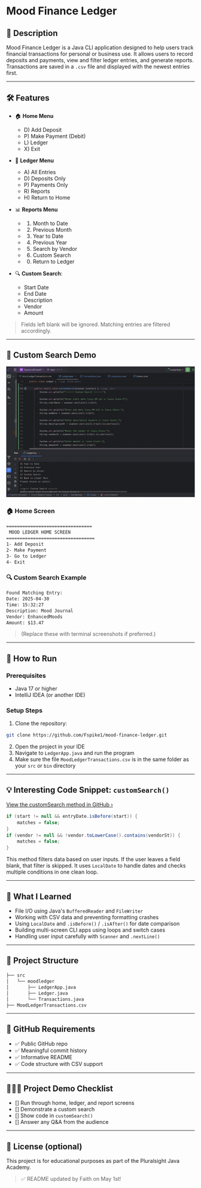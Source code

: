 
# Mood Finance Ledger

## 📘 Description

Mood Finance Ledger is a Java CLI application designed to help users track financial transactions for personal or business use. It allows users to record deposits and payments, view and filter ledger entries, and generate reports. Transactions are saved in a `.csv` file and displayed with the newest entries first.

---

## 🛠️ Features

- 🏠 **Home Menu**
  - D) Add Deposit
  - P) Make Payment (Debit)
  - L) Ledger
  - X) Exit

- 📓 **Ledger Menu**
  - A) All Entries
  - D) Deposits Only
  - P) Payments Only
  - R) Reports
  - H) Return to Home

- 📊 **Reports Menu**
  - 1) Month to Date
  - 2) Previous Month
  - 3) Year to Date
  - 4) Previous Year
  - 5) Search by Vendor
  - 6) Custom Search
  - 0) Return to Ledger

- 🔍 **Custom Search**:
  - Start Date
  - End Date
  - Description
  - Vendor
  - Amount

> Fields left blank will be ignored. Matching entries are filtered accordingly.

---

## 🎥 Custom Search Demo

![Custom Search Demo](CustomSearch_GIF.gif)


### 🏠 Home Screen

```
================================
 MOOD LEDGER HOME SCREEN 
=================================
1- Add Deposit
2- Make Payment
3- Go to Ledger
4- Exit
```

### 🔍 Custom Search Example

```
Found Matching Entry:
Date: 2025-04-30
Time: 15:32:27
Description: Mood Journal
Vendor: EnhancedMoods
Amount: $13.47
```

> (Replace these with terminal screenshots if preferred.)

---

## 🚀 How to Run

### Prerequisites
- Java 17 or higher
- IntelliJ IDEA (or another IDE)

### Setup Steps

1. Clone the repository:
```bash
git clone https://github.com/Fspike1/mood-finance-ledger.git
```

2. Open the project in your IDE  
3. Navigate to `LedgerApp.java` and run the program  
4. Make sure the file `MoodLedgerTransactions.csv` is in the same folder as your `src` or `bin` directory

---

## 💡 Interesting Code Snippet: `customSearch()`

[View the customSearch method in GitHub ›](https://github.com/Fspike1/mood-finance-ledger/blob/main/src/java/moodledger/Ledger.java#L474)


```java
if (start != null && entryDate.isBefore(start)) {
    matches = false;
}
if (vendor != null && !vendor.toLowerCase().contains(vendorSt)) {
    matches = false;
}
```

This method filters data based on user inputs. If the user leaves a field blank, that filter is skipped. It uses `LocalDate` to handle dates and checks multiple conditions in one clean loop.

---

## 🧠 What I Learned

- File I/O using Java's `BufferedReader` and `FileWriter`
- Working with CSV data and preventing formatting crashes
- Using `LocalDate` and `.isBefore()` / `.isAfter()` for date comparison
- Building multi-screen CLI apps using loops and switch cases
- Handling user input carefully with `Scanner` and `.nextLine()`

---

## 🧱 Project Structure

```text
├── src
│   └── moodledger
│       ├── LedgerApp.java
│       ├── Ledger.java
│       └── Transactions.java
├── MoodLedgerTransactions.csv
```

---

## 📌 GitHub Requirements

- ✅ Public GitHub repo  
- ✅ Meaningful commit history  
- ✅ Informative README  
- ✅ Code structure with CSV support

---

## 👩🏽‍🏫 Project Demo Checklist

- [] Run through home, ledger, and report screens
- [] Demonstrate a custom search
- [] Show code in `customSearch()`
- [] Answer any Q&A from the audience

---

## 📃 License (optional)
This project is for educational purposes as part of the Pluralsight Java Academy.
> ✅ README updated by Faith on May 1st!